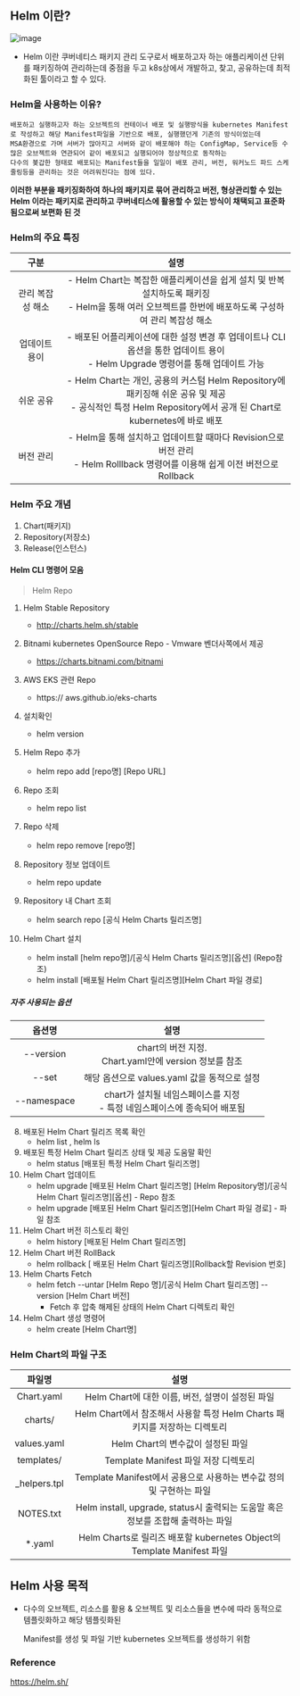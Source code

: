 ## Helm 이란?

![image](https://github.com/alstjq8251/Cs-tech/assets/98382954/9443f5e7-656b-4527-b3c5-8c2b928e95b0)

- Helm 이란 쿠버네티스 패키지 관리 도구로서 배포하고자 하는 애플리케이션 단위를 패키징하여 관리하는데 중점을 두고 k8s상에서 개발하고, 찾고, 공유하는데 최적화된 툴이라고 할 수 있다.

### Helm을 사용하는 이유?
```
배포하고 실행하고자 하는 오브젝트의 컨테이너 배포 및 실행방식을 kubernetes Manifest로 작성하고 해당 Manifest파일을 기반으로 배포, 실행했던게 기존의 방식이었는데
MSA환경으로 가며 서버가 많아지고 서버와 같이 배포해야 하는 ConfigMap, Service등 수많은 오브젝트와 연관되어 같이 배포되고 실행되어야 정상적으로 동작하는
다수의 봊갑한 형태로 배포되는 Manifest들을 일일이 배포 관리, 버전, 워커노드 파드 스케줄링등을 관리하는 것은 어려워진다는 점에 있다.
```

**이러한 부분을 패키징화하여 하나의 패키지로 묶어 관리하고 버전, 형상관리할 수 있는 Helm 이라는 패키지로 관리하고 쿠버네티스에 활용할 수 있는 방식이 채택되고 표준화됨으로써 보편화 된 것**

### Helm의 주요 특징

| 구분 | 설명 |
| :--: | :--: |
| 관리 복잡성 해소 | - Helm Chart는 복잡한 애플리케이션을 쉽게 설치 및 반복 설치하도록 패키징 <br> - Helm을 통해 여러 오브젝트를 한번에 배포하도록 구성하여 관리 복잡성 해소 |
| 업데이트 용이 | - 배포된 어플리케이션에 대한 설정 변경 후 업데이트나 CLI옵션을 통한 업데이트 용이 <br> - Helm Upgrade 명령어를 통해 업데이트 가능 |
| 쉬운 공유 | - Helm Chart는 개인, 공용의 커스텀 Helm Repository에 패키징해 쉬운 공유 및 제공 <br> - 공식적인 특정 Helm Repository에서 공개 된 Chart로 kubernetes에 바로 배포 |
| 버전 관리 | - Helm을 통해 설치하고 업데이트할 때마다 Revision으로 버전 관리 <br> - Helm Rolllback 명령어를 이용해 쉽게 이전 버전으로 Rollback |

### Helm 주요 개념
1. Chart(패키지)
2. Repository(저장소)
3. Release(인스턴스)

#### Helm CLI 명령어 모음
> Helm Repo
1. Helm Stable Repository
   - http://charts.helm.sh/stable
2. Bitnami kubernetes OpenSource Repo - Vmware 벤더사쪽에서 제공
   - https://charts.bitnami.com/bitnami
3. AWS EKS 관련 Repo
   - https:// aws.github.io/eks-charts

1. 설치확인
    - helm version
2. Helm Repo 추가
    - helm repo add [repo명] [Repo URL]
3. Repo 조회
    - helm repo list
4. Repo 삭제
    - helm repo remove [repo명]
5. Repository 정보 업데이트
    - helm repo update
6. Repository 내 Chart 조회
    - helm search repo [공식 Helm Charts 릴리즈명]
7. Helm Chart 설치
    - helm install [helm repo명]/[공식 Helm Charts 릴리즈명][옵션] (Repo참조)
    - helm install [배포될 Helm Chart 릴리즈명][Helm Chart 파일 경로]

##### 자주 사용되는 옵션
| 옵션명 | 설명 |
| :--: | :--: |
| --version | chart의 버전 지정. <br> Chart.yaml안에 version 정보를 참조 |
| --set | 해당 옵션으로 values.yaml 값을 동적으로 설정 |
| --namespace | chart가 설치될 네임스페이스를 지정 <br> - 특정 네임스페이스에 종속되어 배포됨 |
    
8. 배포된 Helm Chart 릴리즈 목록 확인
    - helm list , helm ls
9. 배포된 특정 Helm Chart 릴리즈 상태 및 제공 도움말 확인
    - helm status [배포된 특정 Helm Chart 릴리즈명]
10. Helm Chart 업데이트
    - helm upgrade [배포된 Helm Chart 릴리즈명] [Helm Repository명]/[공식 Helm Chart 릴리즈명][옵션] - Repo 참조
    - helm upgrade [배포된 Helm Chart 릴리즈명][Helm Chart 파일 경로] - 파일 참조
11. Helm Chart 버전 히스토리 확인
    - helm history [배포된 Helm Chart 릴리즈명]
12. Helm Chart 버전 RollBack
    - helm rollback [ 배포된 Helm Chart 릴리즈명][Rollback할 Revision 번호]
13. Helm Charts Fetch
    - helm fetch --untar [Helm Repo 명]/[공식 Helm Chart 릴리즈명] --version [Helm Chart 버전]
         - Fetch 후 압축 해제된 상태의 Helm Chart 디렉토리 확인
14. Helm Chart 생성 명령어
    - helm create [Helm Chart명]

### Helm Chart의 파일 구조

| 파일명 | 설명 |
| :--: | :--: |
| Chart.yaml | Helm Chart에 대한 이름, 버전, 설명이 설정된 파일|
| charts/ | Helm Chart에서 참조해서 사용할 특정 Helm Charts 패키지를 저장하는 디렉토리 |
| values.yaml | Helm Chart의 변수값이 설정된 파일 |
| templates/ | Template Manifest 파일 저장 디렉토리 |
| _helpers.tpl | Template Manifest에서 공용으로 사용하는 변수값 정의 및 구현하는 파일 |
| NOTES.txt  | Helm install, upgrade, status시 출력되는 도움말 혹은 정보를 조합해 출력하는 파일 |
| *.yaml | Helm Charts로 릴리즈 배포할 kubernetes Object의 Template Manifest 파일 |

## Helm 사용 목적
- 다수의 오브젝트, 리소스를 활용 & 오브젝트 및 리소스들을 변수에 따라 동적으로 템플릿화하고 해당 템플릿화된

  Manifest를 생성 및 파일 기반 kubernetes 오브젝트를 생성하기 위함

### Reference
<https://helm.sh/><br>
